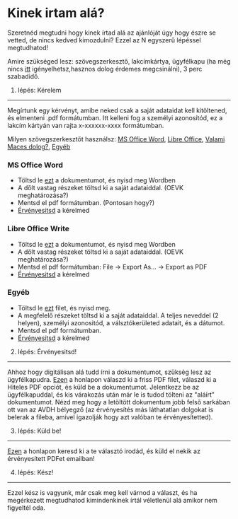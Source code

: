 Kinek irtam alá?
====

Szeretnéd megtudni hogy kinek írtad alá az ajánlóját úgy hogy észre se vetted, de nincs kedved kimozdulni?
Ezzel az N egyszerű lépéssel megtudhatod!

Amire szükséged lesz: szövegszerkesztő, lakcímkártya, ügyfélkapu (ha még nincs [itt](https://ugyfelkapu.magyarorszag.hu/regisztracio) igényelhetsz,hasznos dolog érdemes megcsinálni), 3 perc szabadidő.

1. lépés: Kérelem
---

Megírtunk egy kérvényt, amibe neked csak a saját adataidat kell kitöltened, és elmenteni .pdf formátumban.
Itt kelleni fog a személyi azonosítód, ez a lakcím kártyán van rajta x-xxxxxx-xxxx formátumban.

Milyen szövegszerkesztőt használsz: [MS Office Word](#kerelem-word), [Libre Office](#kerelem-lo), [Valami Maces dolog?](#???), [Egyéb](#kerelem-egyeb)

### MS Office Word <a name="kerelem-word"></a>
- Töltsd le [ezt](/AlairasKerelem.docx) a dokumentumot, és nyisd meg Wordben
- A dőlt vastag részeket töltsd ki a saját adataiddal. (OEVK meghatározása?)
- Mentsd el pdf formátumban. (Pontosan hogy?)
- [Érvényesitsd](#ervenyesit) a kérelmed

### Libre Office Write <a name="kerelem-lo"></a>
- Töltsd le [ezt](/AlairasKerelem.odf) a dokumentumot, és nyisd meg Wordben
- A dőlt vastag részeket töltsd ki a saját adataiddal. (OEVK meghatározása?)
- Mentsd el pdf formátumban: File -> Export As... -> Export as PDF
- [Érvényesitsd](#ervenyesit) a kérelmed

### Egyéb <a name="kerelem-egyeb"></a>
- Töltsd le [ezt](/AlairasKerelem.txt) filet, és nyisd meg.
- A megfelelő részeket töltsd ki a saját adataiddal. A teljes neveddel (2 helyen), személyi azonositód, a válsztókerületed adatait, és a dátumot.
- Mentsd el pdf formátumban.
- [Érvényesitsd](#ervenyesit) a kérelmed

2. lépés: Érvényesitsd!<a name="ervenyesit"></a>
---

Ahhoz hogy digitálisan alá tudd írni a dokumentumot, szükség lesz az ügyfélkapudra.
[Ezen](https://niszavdh.gov.hu/index) a honlapon válaszd ki a friss PDF filet, válaszd ki a Hiteles PDF opciót, és küld be a dokumentumot.
Jelentkezz be az ügyfélkapuddal, és kis várakozás után már le is tudod tölteni az "aláírt" dokumentumot.
Nézd meg hogy a letöltött dokumentum jobb felső sarkában ott van az AVDH bélyegző (az érvényesítés más láthatatlan dolgokat is belerak a fileba, amivel igazolják hogy azt valóban te érvényesítetted).

3. lépés: Küld be!
---

[Ezen](http://www.valasztas.hu/valasztasi-irodak-elerhetosegei) a honlapon keresd ki a te választó irodád, és küld el nekik az érvényesített PDFet emailban!

4. lépés: Kész!
---

Ezzel kész is vagyunk, már csak meg kell várnod a választ, és ha megérkezett megtudhatod kimindenkinek írtál véletlenül alá amikor nem figyeltél oda.
